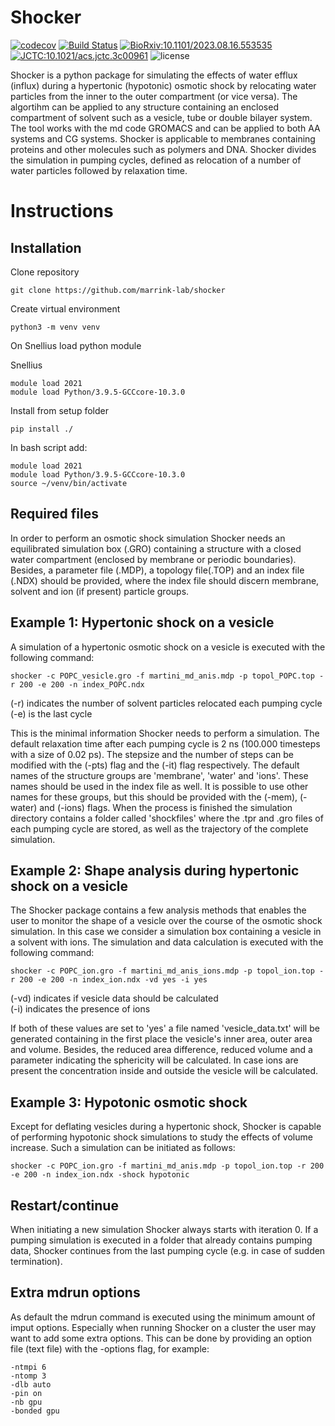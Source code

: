# Shocker
[![codecov](https://codecov.io/gh/marrink-lab/shocker/branch/Shocker/graph/badge.svg)](https://codecov.io/gh/marrink-lab/shocker)
[![Build Status](https://github.com/marrink-lab/shocker/actions/workflows/python-ci.yml/badge.svg)](https://github.com/marrink-lab/shocker/actions)
[![BioRxiv:10.1101/2023.08.16.553535](http://img.shields.io/badge/BioRxiv-10.1101/2023.08.16.553535-ad353a.svg)](https://doi.org/10.1101/2023.08.16.553535)
[![JCTC:10.1021/acs.jctc.3c00961](http://img.shields.io/badge/JCTC-10.1021/acs.jctc.3c00961-007b42.svg)](https://doi.org/10.1021/acs.jctc.3c00961)
![license](https://img.shields.io/github/license/marrink-lab/shocker)

Shocker is a python package for simulating the effects of water efflux (influx) during a hypertonic (hypotonic) osmotic shock by relocating water particles from the inner to the outer compartment (or vice versa). The algortihm can be applied to any structure containing an enclosed compartment of solvent such as a vesicle, tube or double bilayer system. The tool works with the md code GROMACS and can be applied to both AA systems and CG systems. Shocker is applicable to membranes containing proteins and other molecules such as polymers and DNA. Shocker divides the simulation in pumping cycles, defined as relocation of a number of water particles followed by relaxation time.

# Instructions

## Installation
Clone repository
```
git clone https://github.com/marrink-lab/shocker
```

Create virtual environment

```python3 -m venv venv```

On Snellius load python module

Snellius
```
module load 2021
module load Python/3.9.5-GCCcore-10.3.0
```

Install from setup folder

```pip install ./```

In bash script add:

```
module load 2021
module load Python/3.9.5-GCCcore-10.3.0
source ~/venv/bin/activate
```

## Required files
In order to perform an osmotic shock simulation Shocker needs an equilibrated simulation box (.GRO) containing a structure with a closed water compartment (enclosed by membrane or periodic boundaries). Besides, a parameter file (.MDP), a topology file(.TOP) and an index file (.NDX) should be provided, where the index file should discern membrane, solvent and ion (if present) particle groups.

## Example 1: Hypertonic shock on a vesicle
A simulation of a hypertonic osmotic shock on a vesicle is executed with the following command:
```
shocker -c POPC_vesicle.gro -f martini_md_anis.mdp -p topol_POPC.top -r 200 -e 200 -n index_POPC.ndx
```
(-r) indicates the number of solvent particles relocated each pumping cycle  
(-e) is the last cycle

This is the minimal information Shocker needs to perform a simulation. The default relaxation time after each pumping cycle is 2 ns (100.000 timesteps with a size of 0.02 ps). The stepsize and the number of steps can be modified with the (-pts) flag and the (-it) flag respectively. The default names of the structure groups are 'membrane', 'water' and 'ions'. These names
should be used in the index file as well. It is possible to use other names for these groups, but this should be provided with the (-mem), (-water) and (-ions) flags.
When the process is finished the simulation directory contains a folder called 'shockfiles' where the .tpr and .gro files of each pumping cycle are stored, as well as the trajectory of the complete simulation.

## Example 2: Shape analysis during hypertonic shock on a vesicle
The Shocker package contains a few analysis methods that enables the user to monitor the shape of a vesicle over the course of the osmotic shock simulation. In this case we consider a simulation box containing a vesicle in a solvent with ions. The simulation and data calculation is executed with the following command:
```
shocker -c POPC_ion.gro -f martini_md_anis_ions.mdp -p topol_ion.top -r 200 -e 200 -n index_ion.ndx -vd yes -i yes
```
(-vd) indicates if vesicle data should be calculated  
(-i) indicates the presence of ions  

If both of these values are set to 'yes' a file named 'vesicle_data.txt' will be generated containing in the first place the vesicle's inner area, outer area and volume. Besides, the reduced area difference, reduced volume and a parameter indicating the sphericity will be calculated. In case ions are present the concentration inside and outside the vesicle will be calculated.

## Example 3: Hypotonic osmotic shock
Except for deflating vesicles during a hypertonic shock, Shocker is capable of performing hypotonic shock simulations to study the effects of volume increase. Such a simulation can be initiated as follows:
```
shocker -c POPC_ion.gro -f martini_md_anis.mdp -p topol_ion.top -r 200 -e 200 -n index_ion.ndx -shock hypotonic
```

## Restart/continue
When initiating a new simulation Shocker always starts with iteration 0. If a pumping simulation is executed in a folder that already contains pumping data, Shocker continues from the last pumping cycle (e.g. in case of sudden termination).

## Extra mdrun options
As default the mdrun command is executed using the minimum amount of imput options. Especially when running Shocker on a cluster the user may want to add some extra options. This can be done by providing an option file (text file) with the -options flag, for example:

```
-ntmpi 6
-ntomp 3
-dlb auto
-pin on
-nb gpu
-bonded gpu
```

